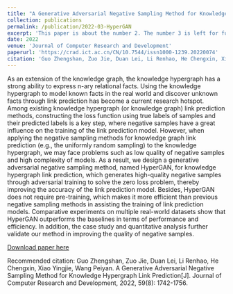 ```yaml
---
title: "A Generative Adversarial Negative Sampling Method for Knowledge Hypergraph Link Prediction"
collection: publications
permalink: /publication/2022-03-HyperGAN
excerpt: 'This paper is about the number 2. The number 3 is left for future work.'
date: 2022
venue: 'Journal of Computer Research and Development'
paperurl: 'https://crad.ict.ac.cn/CN/10.7544/issn1000-1239.20220074'
citation: 'Guo Zhengshan, Zuo Jie, Duan Lei, Li Renhao, He Chengxin, Xiao Yingjie, Wang Peiyan. A Generative Adversarial Negative Sampling Method for Knowledge Hypergraph Link Prediction[J]. Journal of Computer Research and Development, 2022, 59(8): 1742-1756.'
---
```

As an extension of the knowledge graph, the knowledge hypergraph has a strong ability to express n-ary relational facts. Using the knowledge hypergraph to model known facts in the real world and discover unknown facts through link prediction has become a current research hotspot. Among existing knowledge hypergraph (or knowledge graph) link prediction methods, constructing the loss function using true labels of samples and their predicted labels is a key step, where negative samples have a great influence on the training of the link prediction model. However, when applying the negative sampling methods for knowledge graph link prediction (e.g., the uniformly random sampling) to the knowledge hypergraph, we may face problems such as low quality of negative samples and high complexity of models. As a result, we design a generative adversarial negative sampling method, named HyperGAN, for knowledge hypergraph link prediction, which generates high-quality negative samples through adversarial training to solve the zero loss problem, thereby improving the accuracy of the link prediction model. Besides, HyperGAN does not require pre-training, which makes it more efficient than previous negative sampling methods in assisting the training of link prediction models. Comparative experiments on multiple real-world datasets show that HyperGAN outperforms the baselines in terms of performance and efficiency. In addition, the case study and quantitative analysis further validate our method in improving the quality of negative samples.

[Download paper here](http://academicpages.github.io/files/2022-03-HyperGAN.pdf)

Recommended citation: Guo Zhengshan, Zuo Jie, Duan Lei, Li Renhao, He Chengxin, Xiao Yingjie, Wang Peiyan. A Generative Adversarial Negative Sampling Method for Knowledge Hypergraph Link Prediction[J]. Journal of Computer Research and Development, 2022, 59(8): 1742-1756.
